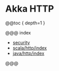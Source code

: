 # Akka HTTP

@@toc { depth=1 }

@@@ index

* [security](security.md)
* [scala/http/index](scala/http/index.md)
* [java/http/index](java/http/index.md)

@@@
